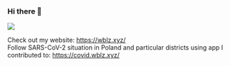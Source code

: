 ### Hi there 👋

![](https://github-readme-stats.vercel.app/api?username=wblazej&count_private=true&show_icons=true&theme=dark&custom_title=Stats)

Check out my website: https://wblz.xyz/ <br>
Follow SARS-CoV-2 situation in Poland and particular districts using app I contributed to:
https://covid.wblz.xyz/
